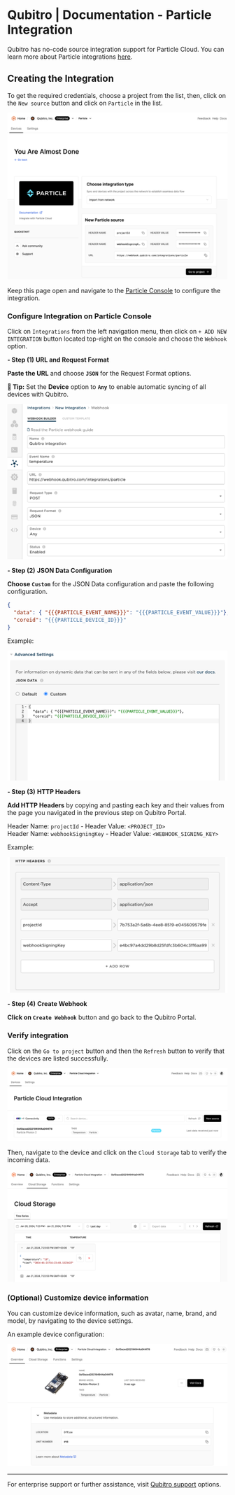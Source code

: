# Qubitro | Documentation - Particle Integration

Qubitro has no-code source integration support for Particle Cloud. You can learn more about Particle integrations [here](https://docs.particle.io/integrations/integrations).

## Creating the Integration

To get the required credentials, choose a project from the list, then, click on the `New source` button and click on `Particle` in the list.

![Credentials](images/particle_qubitro_integration_creds.png)

Keep this page open and navigate to the [Particle Console](https://console.particle.io) to configure the integration.

### Configure Integration on Particle Console

Click on `Integrations` from the left navigation menu, then click on `+ ADD NEW INTEGRATION` button located top-right on the console and choose the `Webhook` option.

**- Step (1)** **URL and Request Format**

**Paste the URL** and choose **`JSON`** for the Request Format options.

**🔵 Tip:** Set the **Device** option to **`Any`** to enable automatic syncing of all devices with Qubitro.

![Basics](images/particle_qubitro_integration_basics.webp)

**- Step (2)** **JSON Data Configuration**

**Choose `Custom`** for the JSON Data configuration and paste the following configuration.

```json
{
  "data": { "{{{PARTICLE_EVENT_NAME}}}": "{{{PARTICLE_EVENT_VALUE}}}"},
  "coreid": "{{{PARTICLE_DEVICE_ID}}}"
}
```

Example:

![Request Data Configuration](images/particle_qubitro_integration_advance_data.webp)

**- Step (3)** **HTTP Headers**

**Add HTTP Headers** by copying and pasting each key and their values from the page you navigated in the previous step on Qubitro Portal.

Header Name: `projectId` - Header Value: `<PROJECT_ID>`  
Header Name: `webhookSigningKey` - Header Value: `<WEBHOOK_SIGNING_KEY>`

Example:

![Request Headers Configuration](images/particle_qubitro_integration_advance_headers.webp)

**- Step (4)** **Create Webhook**

**Click on `Create Webhook`** button and go back to the Qubitro Portal.

### Verify integration

Click on the `Go to project` button and then the `Refresh` button to verify that the devices are listed successfully.

![Device List](images/particle_qubitro_integration_device_list.png)

Then, navigate to the device and click on the `Cloud Storage` tab to verify the incoming data.

![Data Table](images/particle_qubitro_integration_data_table.webp)

### (Optional) Customize device information

You can customize device information, such as avatar, name, brand, and model, by navigating to the device settings.

An example device configuration:

![Device Overview](images/particle_qubitro_integration_device_overview.png)

---

For enterprise support or further assistance, visit [Qubitro support](https://www.qubitro.com/resources/support) options.